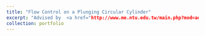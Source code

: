 ```yaml
---
title: "Flow Control on a Plunging Circular Cylinder"
excerpt: "Advised by  <a href="http://www.me.ntu.edu.tw/main.php?mod=adv_custom_page&func=show_page&site_id=0&page_id=249 " target="_blank">Prof. Hsieh-Chen Tsai</a> (2021-2023)<br/><img src='/images/Resolvent_graph.png' width='400px' height='auto'/>"
collection: portfolio
---
```


